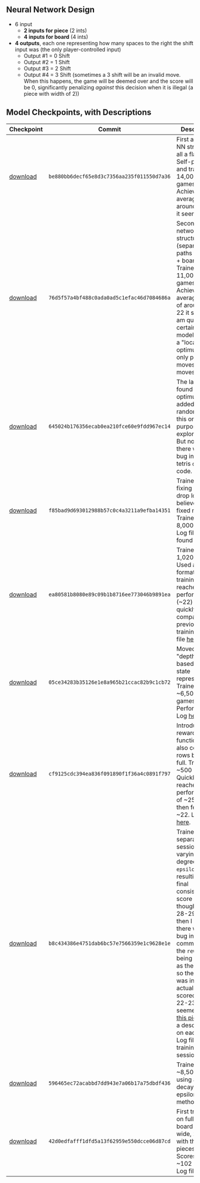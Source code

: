 ## Neural Network Design
- 6 input
    - **2 inputs for piece** (2 ints)
    - **4 inputs for board** (4 ints)
- **4 outputs**, each one representing how many spaces to the right the shift input was (the only player-controlled input)
    - Output #1 = 0 Shift
    - Output #2 = 1 Shift
    - Output #3 = 2 Shift
    - Output #4 = 3 Shift (sometimes a 3 shift will be an invalid move. When this happens, the game will be deemed over and the score will be 0, significantly penalizing *against* this decision when it is illegal (a piece with width of 2))

## Model Checkpoints, with Descriptions
|Checkpoint|Commit|Description|
|-|-|-|
|[download](https://github.com/TimHanewich/tetris-ai/releases/download/1/checkpoint14.keras)|`be880bb6decf65e8d3c7356aa235f011550d7a36`|First attempt at NN structure, all a flat layer. Self-played and trained on 14,000 games. Achieves an average score around 21-22 it seems.|
|[download]()|`76d5f57a4bf488c0ada0ad5c1efac46d7084686a`|Second neural network structure (separate paths for piece + board). Trained on 11,000 games. Achieves an average score of around 21-22 it seems. I am quite certain the model fell into a "local optimum" and only plays moves `0` and moves `2`.|
|[download](https://github.com/TimHanewich/tetris-ai/releases/download/3/checkpoint8.keras)|`645024b176356ecab0ea210fce60e9fdd967ec14`|The last NN found a local optimum, so added a bit of randomizing to this one for purposes of exploration. But noticed there was a bug in the tetris `drop()` code.|
|[download](https://github.com/TimHanewich/tetris-ai/releases/download/4/checkpoint7.keras)|`f85bad9d693012988b57c0c4a3211a9efba14351`|Trained after fixing bug in drop logic (or I believe it is fixed now). Trained on 8,000 games. Log file can be found [here](https://github.com/TimHanewich/tetris-ai/releases/download/4/log.txt).|
|[download](https://github.com/TimHanewich/tetris-ai/releases/download/5/checkpoint0.keras)|`ea80581b8080e89c09b1b8716ee773046b9891ea`|Trained on 1,020 games. Used a quicker format for training, reached peak performance (~22) rather quickly compared to previous trainings. Log file [here](https://github.com/TimHanewich/tetris-ai/releases/download/5/log.txt).|
|[download](https://github.com/TimHanewich/tetris-ai/releases/download/6/checkpoint12.keras)|`05ce34283b35126e1e8a965b21ccac82b9c1cb72`|Moved to new "depth-based" board state representation. Trained on ~6,500 games. Performs ~22. Log [here](https://github.com/TimHanewich/tetris-ai/releases/download/6/log.txt).|
|[download](https://github.com/TimHanewich/tetris-ai/releases/download/7/checkpoint0.keras)|`cf9125cdc394ea836f091890f1f36a4c0891f797`|Introduced reward function that also considers rows being full. Trained on ~500 games. Quickly reached peak performance of ~25 but then fell to ~22. Log file [here](https://github.com/TimHanewich/tetris-ai/releases/download/7/log.txt).|
|[download](https://github.com/TimHanewich/tetris-ai/releases/download/8/checkpoint3.keras)|`b8c434386e4751dab6bc57e7566359e1c9628e1e`|Trained in 4 separate sessions of varying degrees of `epsilon`, resulting in a final consistent score of what I thought was 28-29, but then I realized there was a bug in this commit where the `reward` was being logged as the `score`, so the score was inflated. It actually scored around 22-23 it seemed. See [this picture](https://i.imgur.com/99bq35K.png) for a description on each stage. Log file for all training sessions [here](https://github.com/TimHanewich/tetris-ai/releases/download/8/log.txt).|
|[download](https://github.com/TimHanewich/tetris-ai/releases/download/9/checkpoint16.keras)|`596465ec72acabbd7dd943e7a06b17a75dbdf436`|Trained on ~8,500 games using a decaying epsilon method|
|[download](https://github.com/TimHanewich/tetris-ai/releases/download/10/checkpoint4.keras)|`42d0edfafff1dfd5a13f62959e550dcce06d87cd`|First training on full-sized board (10 wide, 20 high) with the larger pieces (4x2). Scores around ~102 it seems. Log file [here](https://github.com/TimHanewich/tetris-ai/releases/download/10/log.txt)|